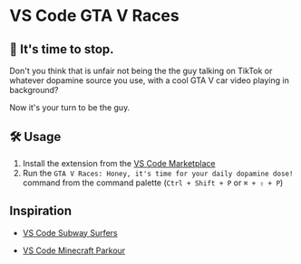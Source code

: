 # VS Code GTA V Races

## 🛑 It's time to stop.

Don't you think that is unfair not being the the guy talking on TikTok or whatever dopamine source you use, with a cool GTA V car video playing in background?

Now it's your turn to be the guy.

## 🛠️ Usage

1. Install the extension from the [VS Code Marketplace](https://marketplace.visualstudio.com/items?itemName=ariel-roque.gtav-races)
2. Run the `GTA V Races: Honey, it's time for your daily dopamine dose!` command from the command palette (`Ctrl + Shift + P` or `⌘ + ⇧ + P`)

## Inspiration

- [VS Code Subway Surfers](https://marketplace.visualstudio.com/items?itemName=jirkavrba.subway-surfers)

- [VS Code Minecraft Parkour](https://github.com/ap-1/vscode-minecraft-parkour)
